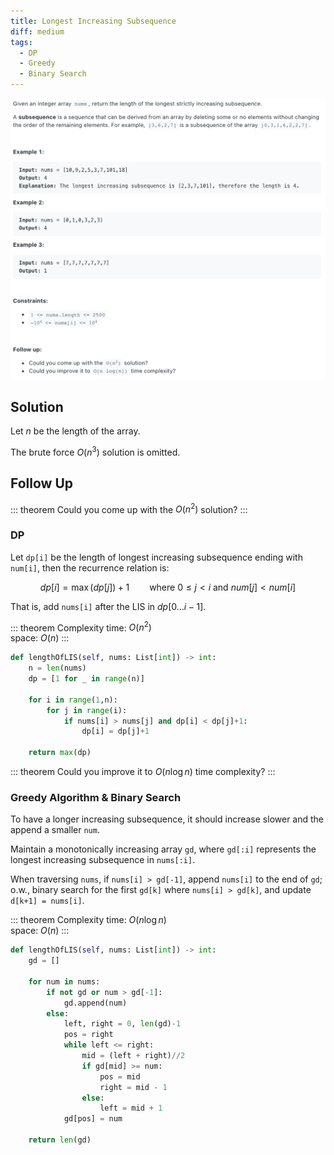 ```yaml
---
title: Longest Increasing Subsequence
diff: medium
tags:
  - DP
  - Greedy
  - Binary Search
---
```


<img class="medium-zoom" src="/algo/longest-increasing-subsequence.png" alt="https://leetcode.com/problems/longest-increasing-subsequence">

## Solution

Let $n$ be the length of the array.

The brute force $O(n^3)$ solution is omitted.

<!-- REDO: ### Brute Force -->

## Follow Up

::: theorem
Could you come up with the $O(n^2)$ solution?
:::

### DP

Let `dp[i]` be the length of longest increasing subsequence ending with `num[i]`, then the recurrence relation is:

$$dp[i] = \max(dp[j]) + 1 \qquad \text{where } 0 \leq j < i \text{ and } num[j]<num[i]$$

That is, add `nums[i]` after the LIS in $dp[0 \ldots i-1]$.

::: theorem Complexity
time: $O(n^2)$  
space: $O(n)$
:::

```py
def lengthOfLIS(self, nums: List[int]) -> int:
    n = len(nums)
    dp = [1 for _ in range(n)]

    for i in range(1,n):
        for j in range(i):
            if nums[i] > nums[j] and dp[i] < dp[j]+1:
                dp[i] = dp[j]+1

    return max(dp)
```

::: theorem
Could you improve it to $O(n \log n)$ time complexity?
:::

### Greedy Algorithm & Binary Search

To have a longer increasing subsequence, it should increase slower and the append a smaller `num`.

Maintain a monotonically increasing array `gd`, where `gd[:i]` represents the longest increasing subsequence in `nums[:i]`.

When traversing `nums`, if `nums[i] > gd[-1]`, append `nums[i]` to the end of `gd`; o.w., binary search for the first `gd[k]` where `nums[i] > gd[k]`, and update `d[k+1] = nums[i]`.

::: theorem Complexity
time: $O(n \log n)$  
space: $O(n)$
:::

```py
def lengthOfLIS(self, nums: List[int]) -> int:
    gd = []

    for num in nums:
        if not gd or num > gd[-1]:
            gd.append(num)
        else:
            left, right = 0, len(gd)-1
            pos = right
            while left <= right:
                mid = (left + right)//2
                if gd[mid] >= num:
                    pos = mid
                    right = mid - 1
                else:
                    left = mid + 1
            gd[pos] = num

    return len(gd)
```
